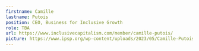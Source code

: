 ```yaml
---
firstname: Camille
lastname: Putois
position: CEO, Business for Inclusive Growth
role: TBA
url: https://www.inclusivecapitalism.com/member/camille-putois/
picture: https://www.ipsp.org/wp-content/uploads/2023/05/Camille-Putois.png
---
```

